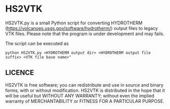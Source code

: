 
# HS2VTK #

HS2VTK.py is a small Python script for converting HYDROTHERM (https://volcanoes.usgs.gov/software/hydrotherm/) output files to legacy VTK files. 
Please note that the program is under development and may fails. 

The script can be executed as
```
python HS2VTK.py <HYDROTHERM output dir> <HYDROTHERM output file suffix> <VTK file base name>"
```

## LICENCE ##

HS2VTK is free software; you can redistribute and use in source and 
binary forms, with or without modification. HS2VTK is distributed in the 
hope that it will be useful but WITHOUT ANY WARRANTY; without even the 
implied warranty of MERCHANTABILITY or FITNESS FOR A PARTICULAR PURPOSE.

  

